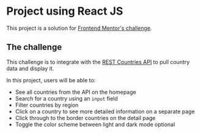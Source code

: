 # Project using React JS

This project is a solution for [Frontend Mentor's challenge](https://www.frontendmentor.io/challenges/rest-countries-api-with-color-theme-switcher-5cacc469fec04111f7b848ca).

## The challenge

This challenge is to integrate with the [REST Countries API](https://restcountries.com) to pull country data and display it.

In this project, users will be able to:

- See all countries from the API on the homepage
- Search for a country using an `input` field
- Filter countries by region
- Click on a country to see more detailed information on a separate page
- Click through to the border countries on the detail page
- Toggle the color scheme between light and dark mode optional
